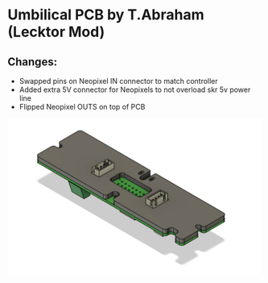 # Umbilical PCB by T.Abraham (Lecktor Mod)

## Changes:
+ Swapped pins on Neopixel IN connector to match controller
+ Added extra 5V connector for Neopixels to not overload skr 5v power line
+ Flipped Neopixel OUTS on top of PCB


![IMG1](img.jpg)